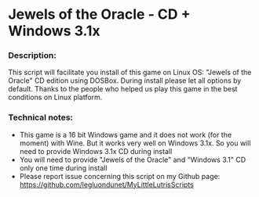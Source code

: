 # Jewels of the Oracle - CD + Windows 3.1x

### Description:
This script will facilitate you install of this game on Linux OS:
"Jewels of the Oracle"  CD edition using DOSBox.
During install please let all options by default.
Thanks to the people who helped us play this game in the best conditions on Linux platform.

### Technical notes:
- This game is a 16 bit Windows game and it does not work (for the moment) with Wine. But it works very well on Windows 3.1x. So you will need to provide Windows 3.1x CD during install
- You will need to provide "Jewels of the Oracle" and "Windows 3.1" CD only one time during install
- Please report issue concerning this script on my Github page:
https://github.com/legluondunet/MyLittleLutrisScripts
